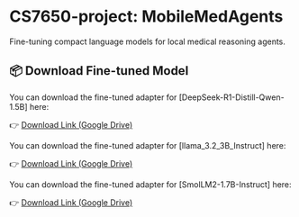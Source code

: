 # CS7650-project: MobileMedAgents

Fine-tuning compact language models for local medical reasoning agents.


## 📦 Download Fine-tuned Model

You can download the fine-tuned adapter for [DeepSeek-R1-Distill-Qwen-1.5B] here:

👉 [Download Link (Google Drive)](https://drive.google.com/drive/folders/1SnD9AIisQqdQmMxc8VamCzP-U-NxO8Ky?usp=sharing)

You can download the fine-tuned adapter for [llama_3.2_3B_Instruct] here:

👉 [Download Link (Google Drive)](https://drive.google.com/file/d/1evxjquaUD9QOJC5e7wfZfe5tjL7T8ZKf/view?usp=sharing)

You can download the fine-tuned adapter for [SmolLM2-1.7B-Instruct] here:

👉 [Download Link (Google Drive)](https://drive.google.com/file/d/1QGvFzMRAly0Vj_pF-8pft9e5aSEEa1WV/view?usp=sharing)




